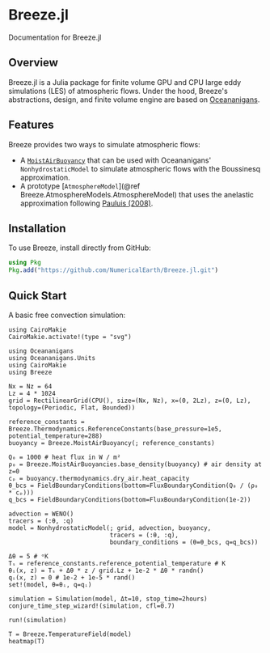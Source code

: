 # Breeze.jl

Documentation for Breeze.jl

## Overview

Breeze.jl is a Julia package for finite volume GPU and CPU large eddy simulations (LES) of atmospheric flows.
Under the hood, Breeze's abstractions, design, and finite volume engine are based on [Oceananigans](https://github.com/CliMA/Oceananigans.jl).

## Features

Breeze provides two ways to simulate atmospheric flows:

* A [`MoistAirBuoyancy`](@ref) that can be used with Oceananigans' `NonhydrostaticModel` to simulate atmospheric flows with the Boussinesq approximation.
* A prototype [`AtmosphereModel`](@ref Breeze.AtmosphereModels.AtmosphereModel) that uses the anelastic approximation following [Pauluis (2008)](https://journals.ametsoc.org/view/journals/atsc/65/8/200s7jas2475.1.xml).

## Installation

To use Breeze, install directly from GitHub:

```julia
using Pkg
Pkg.add("https://github.com/NumericalEarth/Breeze.jl.git")
```

## Quick Start

A basic free convection simulation:

```@setup intro
using CairoMakie
CairoMakie.activate!(type = "svg")
```

```@example intro
using Oceananigans
using Oceananigans.Units
using CairoMakie
using Breeze

Nx = Nz = 64
Lz = 4 * 1024
grid = RectilinearGrid(CPU(), size=(Nx, Nz), x=(0, 2Lz), z=(0, Lz), topology=(Periodic, Flat, Bounded))

reference_constants = Breeze.Thermodynamics.ReferenceConstants(base_pressure=1e5, potential_temperature=288)
buoyancy = Breeze.MoistAirBuoyancy(; reference_constants)

Q₀ = 1000 # heat flux in W / m²
ρ₀ = Breeze.MoistAirBuoyancies.base_density(buoyancy) # air density at z=0
cₚ = buoyancy.thermodynamics.dry_air.heat_capacity
θ_bcs = FieldBoundaryConditions(bottom=FluxBoundaryCondition(Q₀ / (ρ₀ * cₚ)))
q_bcs = FieldBoundaryConditions(bottom=FluxBoundaryCondition(1e-2))

advection = WENO()
tracers = (:θ, :q)
model = NonhydrostaticModel(; grid, advection, buoyancy,
                            tracers = (:θ, :q),
                            boundary_conditions = (θ=θ_bcs, q=q_bcs))

Δθ = 5 # ᵒK
Tₛ = reference_constants.reference_potential_temperature # K
θᵢ(x, z) = Tₛ + Δθ * z / grid.Lz + 1e-2 * Δθ * randn()
qᵢ(x, z) = 0 # 1e-2 + 1e-5 * rand()
set!(model, θ=θᵢ, q=qᵢ)

simulation = Simulation(model, Δt=10, stop_time=2hours)
conjure_time_step_wizard!(simulation, cfl=0.7)

run!(simulation)

T = Breeze.TemperatureField(model)
heatmap(T)
```
